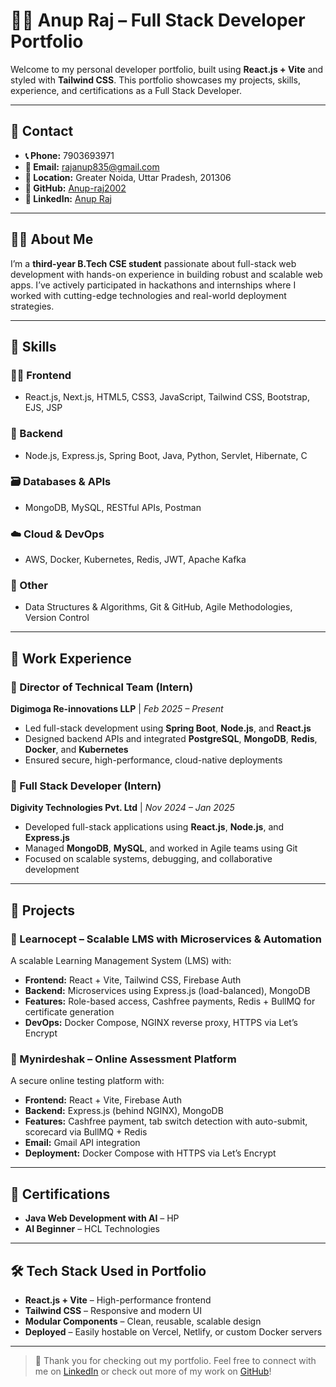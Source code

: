 # 👨‍💻 Anup Raj – Full Stack Developer Portfolio

Welcome to my personal developer portfolio, built using **React.js + Vite** and styled with **Tailwind CSS**. This portfolio showcases my projects, skills, experience, and certifications as a Full Stack Developer.

---

## 📇 Contact

- **📞 Phone:** 7903693971  
- **📧 Email:** [rajanup835@gmail.com](mailto:rajanup835@gmail.com)  
- **📍 Location:** Greater Noida, Uttar Pradesh, 201306  
- **🔗 GitHub:** [Anup-raj2002](https://github.com/Anup-raj2002)  
- **🔗 LinkedIn:** [Anup Raj](https://www.linkedin.com/in/anup-raj-10b8b3298)  

---

## 🧑‍🎓 About Me

I’m a **third-year B.Tech CSE student** passionate about full-stack web development with hands-on experience in building robust and scalable web apps. I’ve actively participated in hackathons and internships where I worked with cutting-edge technologies and real-world deployment strategies.

---

## 🧠 Skills

### 👨‍💻 Frontend
- React.js, Next.js, HTML5, CSS3, JavaScript, Tailwind CSS, Bootstrap, EJS, JSP

### 🔧 Backend
- Node.js, Express.js, Spring Boot, Java, Python, Servlet, Hibernate, C

### 🗃️ Databases & APIs
- MongoDB, MySQL, RESTful APIs, Postman

### ☁️ Cloud & DevOps
- AWS, Docker, Kubernetes, Redis, JWT, Apache Kafka

### 🧩 Other
- Data Structures & Algorithms, Git & GitHub, Agile Methodologies, Version Control

---

## 💼 Work Experience

### 🔹 Director of Technical Team (Intern)  
**Digimoga Re-innovations LLP** | *Feb 2025 – Present*
- Led full-stack development using **Spring Boot**, **Node.js**, and **React.js**
- Designed backend APIs and integrated **PostgreSQL**, **MongoDB**, **Redis**, **Docker**, and **Kubernetes**
- Ensured secure, high-performance, cloud-native deployments

### 🔹 Full Stack Developer (Intern)  
**Digivity Technologies Pvt. Ltd** | *Nov 2024 – Jan 2025*
- Developed full-stack applications using **React.js**, **Node.js**, and **Express.js**
- Managed **MongoDB**, **MySQL**, and worked in Agile teams using Git
- Focused on scalable systems, debugging, and collaborative development

---

## 🚀 Projects

### 📘 Learnocept – Scalable LMS with Microservices & Automation  
A scalable Learning Management System (LMS) with:

- **Frontend:** React + Vite, Tailwind CSS, Firebase Auth  
- **Backend:** Microservices using Express.js (load-balanced), MongoDB  
- **Features:** Role-based access, Cashfree payments, Redis + BullMQ for certificate generation  
- **DevOps:** Docker Compose, NGINX reverse proxy, HTTPS via Let’s Encrypt

### 🧪 Mynirdeshak – Online Assessment Platform  
A secure online testing platform with:

- **Frontend:** React + Vite, Firebase Auth  
- **Backend:** Express.js (behind NGINX), MongoDB  
- **Features:** Cashfree payment, tab switch detection with auto-submit, scorecard via BullMQ + Redis  
- **Email:** Gmail API integration  
- **Deployment:** Docker Compose with HTTPS via Let’s Encrypt

---

## 📜 Certifications

- **Java Web Development with AI** – HP  
- **AI Beginner** – HCL Technologies  

---

## 🛠 Tech Stack Used in Portfolio

- **React.js + Vite** – High-performance frontend
- **Tailwind CSS** – Responsive and modern UI
- **Modular Components** – Clean, reusable, scalable design
- **Deployed** – Easily hostable on Vercel, Netlify, or custom Docker servers

---

> 🔗 Thank you for checking out my portfolio. Feel free to connect with me on [LinkedIn](https://www.linkedin.com/in/anup-raj-10b8b3298) or check out more of my work on [GitHub](https://github.com/Anup-raj2002)!
